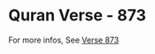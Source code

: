 # Quran Verse - 873 

For more infos, See [Verse 873](https://www.quranbookk.com/quran/search?q=873)